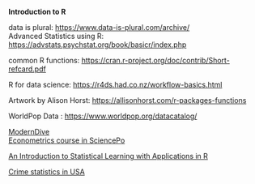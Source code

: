 **Introduction to R**

data is plural: https://www.data-is-plural.com/archive/  
Advanced Statistics using R: https://advstats.psychstat.org/book/basicr/index.php

common R functions:  https://cran.r-project.org/doc/contrib/Short-refcard.pdf


R for data science:  https://r4ds.had.co.nz/workflow-basics.html   

Artwork by Alison Horst: https://allisonhorst.com/r-packages-functions  

WorldPop Data : https://www.worldpop.org/datacatalog/

[ModernDive](https://moderndive.com/)   
[Econometrics course in SciencePo](https://scpoecon.github.io/ScPoEconometrics/index.html)   

[An Introduction to Statistical Learning with Applications in R](https://link.springer.com/book/10.1007/978-1-4614-7138-7)

[Crime statistics in USA](https://www.fbi.gov/news/press-releases/fbi-releases-2022-crime-in-the-nation-statistics)   


